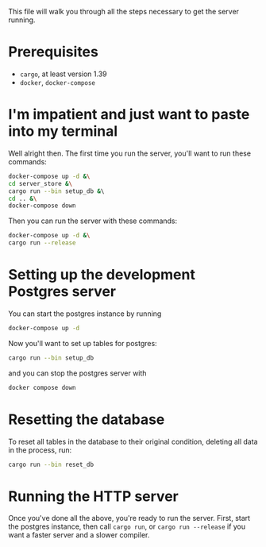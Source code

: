 This file will walk you through all the steps necessary to get the server running.

# Prerequisites

- `cargo`, at least version 1.39
- `docker`, `docker-compose`

# I'm impatient and just want to paste into my terminal

Well alright then.
The first time you run the server, you'll want to run these commands:

```bash
docker-compose up -d &\
cd server_store &\
cargo run --bin setup_db &\ 
cd .. &\
docker-compose down
```

Then you can run the server with these commands:

```bash
docker-compose up -d &\
cargo run --release
```

# Setting up the development Postgres server


You can start the postgres instance by running 

```bash
docker-compose up -d
```

Now you'll want to set up tables for postgres:

```bash
cargo run --bin setup_db
```

and you can stop the postgres server with

```bash
docker compose down
```

# Resetting the database

To reset all tables in the database to their original condition, deleting all data
in the process, run:

```bash
cargo run --bin reset_db
```

# Running the HTTP server

Once you've done all the above, you're ready to run the server.
First, start the postgres instance, then call `cargo run`, or `cargo run --release` if you want a faster server and a slower compiler.
